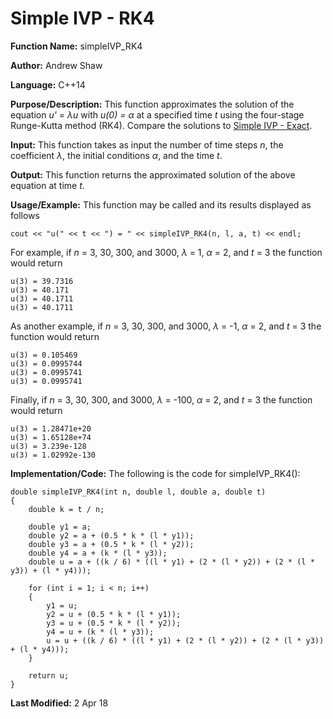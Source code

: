 # Simple IVP - RK4

**Function Name:** simpleIVP_RK4

**Author:** Andrew Shaw

**Language:** C++14

**Purpose/Description:** This function approximates the solution of the equation *u' = &lambda;u* with *u(0) = &alpha;* at a specified time *t* using the four-stage Runge-Kutta method (RK4). Compare the solutions to [Simple IVP - Exact](https://andrewshaw15.github.io/MATH-5620/HW-5/simple-IVP-exact).

**Input:** This function takes as input the number of time steps *n*, the coefficient *&lambda;*, the initial conditions *&alpha;*, and the time *t*.

**Output:** This function returns the approximated solution of the above equation at time *t*.

**Usage/Example:** This function may be called and its results displayed as follows
~~~~
cout << "u(" << t << ") = " << simpleIVP_RK4(n, l, a, t) << endl;
~~~~
For example, if *n* = 3, 30, 300, and 3000, *&lambda;* = 1, *&alpha;* = 2, and *t* = 3 the function would return
~~~~
u(3) = 39.7316
u(3) = 40.171
u(3) = 40.1711
u(3) = 40.1711
~~~~
As another example, if *n* = 3, 30, 300, and 3000, *&lambda;* = -1, *&alpha;* = 2, and *t* = 3 the function would return
~~~~
u(3) = 0.105469
u(3) = 0.0995744
u(3) = 0.0995741
u(3) = 0.0995741
~~~~
Finally, if *n* = 3, 30, 300, and 3000, *&lambda;* = -100, *&alpha;* = 2, and *t* = 3 the function would return
~~~~
u(3) = 1.28471e+20
u(3) = 1.65128e+74
u(3) = 3.239e-128
u(3) = 1.02992e-130
~~~~
**Implementation/Code:** The following is the code for simpleIVP_RK4():
~~~~
double simpleIVP_RK4(int n, double l, double a, double t)
{
	double k = t / n;

	double y1 = a;
	double y2 = a + (0.5 * k * (l * y1));
	double y3 = a + (0.5 * k * (l * y2));
	double y4 = a + (k * (l * y3));
	double u = a + ((k / 6) * ((l * y1) + (2 * (l * y2)) + (2 * (l * y3)) + (l * y4)));

	for (int i = 1; i < n; i++)
	{
		y1 = u;
		y2 = u + (0.5 * k * (l * y1));
		y3 = u + (0.5 * k * (l * y2));
		y4 = u + (k * (l * y3));
		u = u + ((k / 6) * ((l * y1) + (2 * (l * y2)) + (2 * (l * y3)) + (l * y4)));
	}

	return u;
}
~~~~
**Last Modified:** 2 Apr 18
